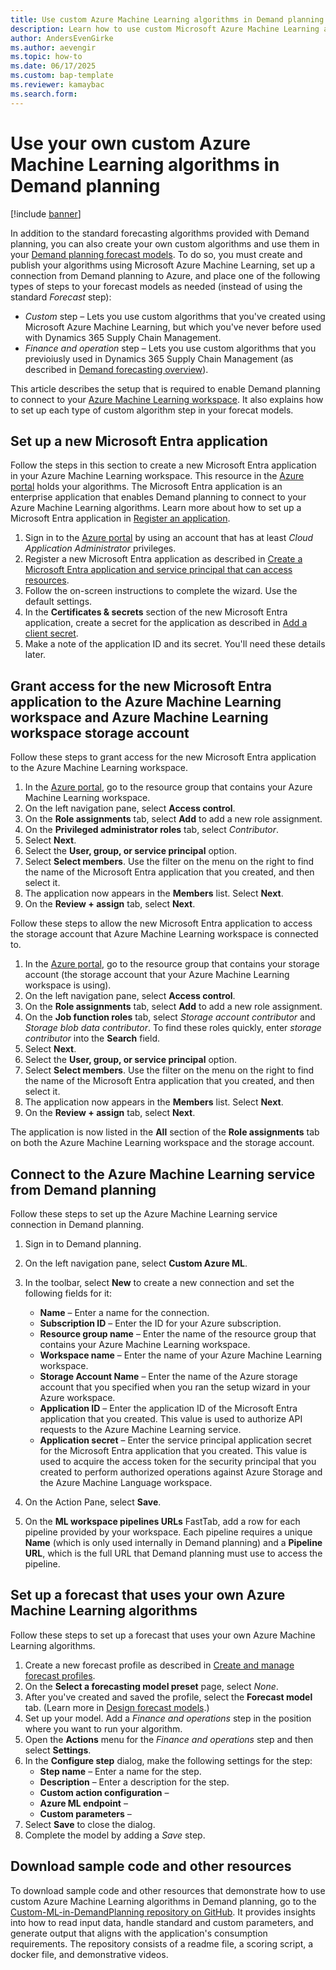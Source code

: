```yaml
---
title: Use custom Azure Machine Learning algorithms in Demand planning
description: Learn how to use custom Microsoft Azure Machine Learning algorithms for demand forecasting in Dynamics 365 Supply Chain Management while you use demand planning.
author: AndersEvenGirke
ms.author: aevengir
ms.topic: how-to
ms.date: 06/17/2025
ms.custom: bap-template
ms.reviewer: kamaybac
ms.search.form:
---
```


# Use your own custom Azure Machine Learning algorithms in Demand planning

[!include [banner](../includes/banner.md)]

In addition to the standard forecasting algorithms provided with Demand planning, you can also create your own custom algorithms and use them in your [Demand planning forecast models](design-forecast-models.md). To do so, you must create and publish your algorithms using Microsoft Azure Machine Learning, set up a connection from Demand planning to Azure, and place one of the following types of steps to your forecast models as needed (instead of using the standard *Forecast* step):

- *Custom* step – Lets you use custom algorithms that you've created using Microsoft Azure Machine Learning, but which you've never before used with Dynamics 365 Supply Chain Management.
- *Finance and operation* step – Lets you use custom algorithms that you previoiusly used in Dynamics 365 Supply Chain Management (as described in [Demand forecasting overview](../master-planning/introduction-demand-forecasting.md)).

This article describes the setup that is required to enable Demand planning to connect to your [Azure Machine Learning workspace](/azure/machine-learning/concept-workspace). It also explains how to set up each type of custom algorithm step in your forecat models.

## Set up a new Microsoft Entra application

Follow the steps in this section to create a new Microsoft Entra application in your Azure Machine Learning workspace. This resource in the [Azure portal](/azure/azure-portal/azure-portal-overview) holds your algorithms. The Microsoft Entra application is an enterprise application that enables Demand planning to connect to your Azure Machine Learning algorithms. Learn more about how to set up a Microsoft Entra application in [Register an application](/entra/identity-platform/quickstart-register-app#register-an-application).

1. Sign in to the [Azure portal](https://portal.azure.com/) by using an account that has at least *Cloud Application Administrator* privileges.
1. Register a new Microsoft Entra application as described in [Create a Microsoft Entra application and service principal that can access resources](/azure/active-directory/develop/howto-create-service-principal-portal).
1. Follow the on-screen instructions to complete the wizard. Use the default settings.
1. In the **Certificates & secrets** section of the new Microsoft Entra application, create a secret for the application as described in [Add a client secret](/azure/active-directory/develop/quickstart-register-app#add-a-client-secret).
1. Make a note of the application ID and its secret. You'll need these details later.

## Grant access for the new Microsoft Entra application to the Azure Machine Learning workspace and Azure Machine Learning workspace storage account

Follow these steps to grant access for the new Microsoft Entra application to the Azure Machine Learning workspace.

1. In the [Azure portal](https://portal.azure.com/), go to the resource group that contains your Azure Machine Learning workspace.
1. On the left navigation pane, select **Access control**.
1. On the **Role assignments** tab, select **Add** to add a new role assignment.
1. On the **Privileged administrator roles** tab, select *Contributor*.
1. Select **Next**.
1. Select the **User, group, or service principal** option.
1. Select **Select members**. Use the filter on the menu on the right to find the name of the Microsoft Entra application that you created, and then select it.
1. The application now appears in the **Members** list. Select **Next**.
1. On the **Review \+ assign** tab, select **Next**.

Follow these steps to allow the new Microsoft Entra application to access the storage account that Azure Machine Learning workspace is connected to.

1. In the [Azure portal](https://portal.azure.com/), go to the resource group that contains your storage account (the storage account that your Azure Machine Learning workspace is using).
1. On the left navigation pane, select **Access control**.
1. On the **Role assignments** tab, select **Add** to add a new role assignment.
1. On the **Job function roles** tab, select *Storage account contributor* and *Storage blob data contributor*. To find these roles quickly, enter *storage contributor* into the **Search** field.
1. Select **Next**.
1. Select the **User, group, or service principal** option.
1. Select **Select members**. Use the filter on the menu on the right to find the name of the Microsoft Entra application that you created, and then select it.
1. The application now appears in the **Members** list. Select **Next**.
1. On the **Review \+ assign** tab, select **Next**.

The application is now listed in the **All** section of the **Role assignments** tab on both the Azure Machine Learning workspace and the storage account.

## Connect to the Azure Machine Learning service from Demand planning

Follow these steps to set up the Azure Machine Learning service connection in Demand planning.

1. Sign in to Demand planning.
1. On the left navigation pane, select **Custom Azure ML**.
1. In the toolbar, select **New** to create a new connection and set the following fields for it:

    - **Name** – Enter a name for the connection.
    - **Subscription ID** – Enter the ID for your Azure subscription.
    - **Resource group name** – Enter the name of the resource group that contains your Azure Machine Learning workspace.
    - **Workspace name** – Enter the name of your Azure Machine Learning workspace.
    - **Storage Account Name** – Enter the name of the Azure storage account that you specified when you ran the setup wizard in your Azure workspace.
    - **Application ID** – Enter the application ID of the Microsoft Entra application that you created. This value is used to authorize API requests to the Azure Machine Learning service.
    - **Application secret** – Enter the service principal application secret for the Microsoft Entra application that you created. This value is used to acquire the access token for the security principal that you created to perform authorized operations against Azure Storage and the Azure Machine Language workspace.

1. On the Action Pane, select **Save**.
1. On the **ML workspace pipelines URLs** FastTab, add a row for each pipeline provided by your workspace. Each pipeline requires a unique **Name** (which is only used internally in Demand planning) and a **Pipeline URL**, which is the full URL that Demand planning must use to access the pipeline. <!-- KFM: Few more details are needed here. For example: What is a "pipeline" and what do we need it for? What do the **Activate** and **Deactivate** toolbar buttons do--do we need to use them? I understand we use "pipelines" for *FnO* steps, but "batch" for *Custom* steps--what does that mean for the settings we see here? Where do we find URLs to communicate via "batch" instead of "pipeline"? "Batch" is not mentioned anywhere in this article. -->

## Set up a forecast that uses your own Azure Machine Learning algorithms

Follow these steps to set up a forecast that uses your own Azure Machine Learning algorithms.

1. Create a new forecast profile as described in [Create and manage forecast profiles](forecast-profiles.md#create-profile).
1. On the **Select a forecasting model preset** page, select *None*.
1. After you've created and saved the profile, select the **Forecast model** tab. (Learn more in [Design forecast models](design-forecast-models.md).)
1. Set up your model. Add a *Finance and operations* step in the position where you want to run your algorithm. <!-- KFM: Or maybe the *Custom* step? Or mention both?-->
1. Open the **Actions** menu for the *Finance and operations* step and then select **Settings**.
1. In the **Configure step** dialog, make the following settings for the step:
    - **Step name** – Enter a name for the step.
    - **Description** – Enter a description for the step.
    - **Custom action configuration** – <!-- KFM: description needed -->
    - **Azure ML endpoint** – <!-- KFM: description needed -->
    - **Custom parameters** – <!-- KFM: description needed -->
1. Select **Save** to close the dialog.
1. Complete the model by adding a *Save* step.

## Download sample code and other resources

To download sample code and other resources that demonstrate how to use custom Azure Machine Learning algorithms in Demand planning, go to the [Custom-ML-in-DemandPlanning repository on GitHub](https://github.com/microsoft/Dynamics-365-Demand-Planning-Custom-Azure-ML-Template). It provides insights into how to read input data, handle standard and custom parameters, and generate output that aligns with the application's consumption requirements. The repository consists of a readme file, a scoring script, a docker file, and demonstrative videos.
